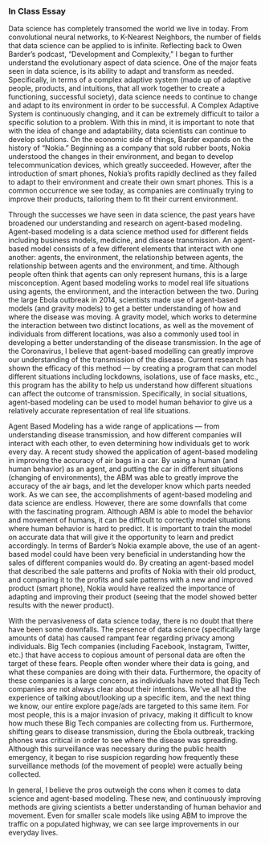 ### In Class Essay 

Data science has completely transomed the world we live in today. From convolutional neural networks, to K-Nearest Neighbors, the number of fields that data science can be applied to is infinite. Reflecting back to Owen Barder’s podcast, “Development and Complexity,” I began to further understand the evolutionary aspect of data science. One of the major feats seen in data science, is its ability to adapt and transform as needed. Specifically, in terms of a complex adaptive system (made up of adaptive people, products, and intuitions, that all work together to create a functioning, successful society), data science needs to continue to change and adapt to its environment in order to be successful. A Complex Adaptive System is continuously changing, and it can be extremely difficult to tailor a specific solution to a problem. With this in mind, it is important to note that with the idea of change and adaptability, data scientists can continue to develop solutions. On the economic side of things, Barder expands on the history of “Nokia.” Beginning as a company that sold rubber boots, Nokia understood the changes in their environment, and began to develop telecommunication devices, which greatly succeeded. However, after the introduction of smart phones, Nokia’s profits rapidly declined as they failed to adapt to their environment and create their own smart phones. This is a common occurrence we see today, as companies are continually trying to improve their products, tailoring them to fit their current environment. 

Through the successes we have seen in data science, the past years have broadened our understanding and research on agent-based modeling. Agent-based modeling is a data science method used for different fields including business models, medicine, and disease transmission. An agent-based model consists of a few different elements that interact with one another: agents, the environment, the relationship between agents, the relationship between agents and the environment, and time. Although people often think that agents can only represent humans, this is a large misconception. Agent based modeling works to model real life situations using agents, the environment, and the interaction between the two. During the large Ebola outbreak in 2014, scientists made use of agent-based models (and gravity models) to get a better understanding of how and where the disease was moving. A gravity model, which works to determine the interaction between two distinct locations, as well as the movement of individuals from different locations, was also a commonly used tool in developing a better understanding of the disease transmission. In the age of the Coronavirus, I believe that agent-based modelling can greatly improve our understanding of the transmission of the disease. Current research has shown the efficacy of this method –– by creating a program that can model different situations including lockdowns, isolations, use of face masks, etc., this program has the ability to help us understand how different situations can affect the outcome of transmission. Specifically, in social situations, agent-based modeling can be used to model human behavior to give us a relatively accurate representation of real life situations.   

Agent Based Modeling has a wide range of applications –– from understanding disease transmission, and how different companies will interact with each other, to even determining how individuals get to work every day. A recent study showed the application of agent-based modeling in improving the accuracy of air bags in a car. By using a human (and human behavior) as an agent, and putting the car in different situations (changing of environments), the ABM was able to greatly improve the accuracy of the air bags, and let the developer know which parts needed work. As we can see, the accomplishments of agent-based modeling and data science are endless. However, there are some downfalls that come with the fascinating program. Although ABM is able to model the behavior and movement of humans, it can be difficult to correctly model situations where human behavior is hard to predict. It is important to train the model on accurate data that will give it the opportunity to learn and predict accordingly. In terms of Barder’s Nokia example above, the use of an agent-based model could have been very beneficial in understanding how the sales of different companies would do. By creating an agent-based model that described the sale patterns and profits of Nokia with their old product, and comparing it to the profits and sale patterns with a new and improved product (smart phone), Nokia would have realized the importance of adapting and improving their product (seeing that the model showed better results with the newer product). 

With the pervasiveness of data science today, there is no doubt that there have been some downfalls. The presence of data science (specifically large amounts of data) has caused rampant fear regarding privacy among individuals. Big Tech companies (including Facebook, Instagram, Twitter, etc.) that have access to copious amount of personal data are often the target of these fears. People often wonder where their data is going, and what these companies are doing with their data. Furthermore, the opacity of these companies is a large concern, as individuals have noted that Big Tech companies are not always clear about their intentions. We've all had the experience of talking about/looking up a specific item, and the next thing we know, our entire explore page/ads are targeted to this same item. For most people, this is a major invasion of privacy, making it difficult to know how much these Big Tech companies are collecting from us. Furthermore, shifting gears to disease transmission, during the Ebola outbreak, tracking phones was critical in order to see where the disease was spreading. Although this surveillance was necessary during the public health emergency, it began to rise suspicion regarding how frequently these surveillance methods (of the movement of people) were actually being collected. 

In general, I believe the pros outweigh the cons when it comes to data science and agent-based modeling. These new, and continuously improving methods are giving scientists a better understanding of human behavior and movement. Even for smaller scale models like using ABM to improve the traffic on a populated highway, we can see large improvements in our everyday lives. 
   
